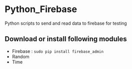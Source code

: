 # Python_Firebase
Python scripts to send and read data to firebase for testing 

## Download or install following modules

* Firebase : 
              ``` sudo pip install firebase_admin ```
* Random
* Time
